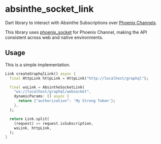 # absinthe_socket_link

Dart library to interact with Absinthe Subscriptions over [Phoenix Channels](https://hexdocs.pm/phoenix/Phoenix.Channel.html#content).

This library uses [phoenix_socket](https://pub.dev/packages/phoenix_socket) for Phoenix Channel, making the API consistent across web and native environments.

## Usage

This is a simple implementation.

```dart
Link createGraphqlLink() async {
  final HttpLink httpLink = HttpLink("http://localhost/graphql");

  final wsLink = AbsintheSocketLink(
    "ws://localhost/graphql/websocket",
    dynamicParams: () async {
      return {"authorization": 'My Strong Token'};
    },
  );

  return Link.split(
    (request) => request.isSubscription,
    wsLink, httpLink,
  );
}
```
